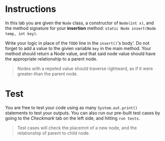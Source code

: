 # Instructions
In this lab you are given the `Node` class, a constructor of `Node(int x)`, and the method signature for your **insertion** method: `static Node insert(Node temp, int key)`.

Write your logic in place of the `TODO` line in the `insert()`'s body'. Do not forget to add a value to the givien variable `key` in the main method. Your method should return a Node value, and that said node value should have the appropriate relationship to a parent node.
> Nodes with a repeted value should traverse rightward, as if it were greater-than the parent node. 

# Test
You are free to test your code using as many `System.out.print()` statements to test your outputs. You can also run our pre-built test cases by going to the *Checkmark* tab on the left side, and hitting `run tests`.
> Test cases will check the placemnt of a new node, and the relationship of parent to child node.